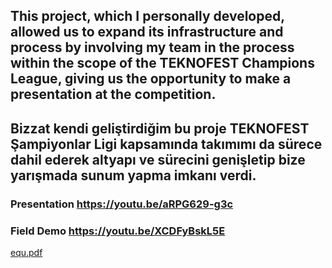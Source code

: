 ## This project, which I personally developed, allowed us to expand its infrastructure and process by involving my team in the process within the scope of the TEKNOFEST Champions League, giving us the opportunity to make a presentation at the competition.

## Bizzat kendi geliştirdiğim bu proje TEKNOFEST Şampiyonlar Ligi kapsamında takımımı da sürece dahil ederek altyapı ve sürecini genişletip bize yarışmada sunum yapma imkanı verdi.

### Presentation https://youtu.be/aRPG629-g3c
### Field Demo   https://youtu.be/XCDFyBskL5E
[equ.pdf](https://github.com/user-attachments/files/17306574/equ.pdf)
